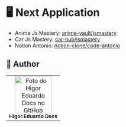 # :desktop_computer: Next Application

- Anime Js Mastery: [anime-vault/jsmastery](https://github.com/higoreduardodocs/next-application/tree/anime-vault/jsmastery)
- Car Js Mastery: [car-hub/jsmastery](https://github.com/higoreduardodocs/next-application/tree/car-hub/jsmastery)
- Notion Antonio: [notion-clone/code-antonio](https://github.com/higoreduardodocs/next-application/tree/notion-clone/code-antonio)

## :unicorn: Author

<table>
  <tr>
    <td align="center">
      <a href="https://github.com/higoreduardodocs">
        <img src="https://avatars.githubusercontent.com/u/143645475?v=4" width="100px;" alt="Foto do Higor Eduardo Docs no GitHub"/><br>
        <sub>
          <b>Higor Eduardo Docs</b>
        </sub>
      </a>
    </td>
  </tr>
</table>

